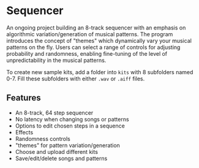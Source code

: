 # Sequencer
An ongoing project building an 8-track sequencer with an emphasis on algorithmic variation/generation of musical patterns. The program introduces the concept of "themes" which dynamically vary your musical patterns on the fly. Users can select a range of controls for adjusting probability and randomness, enabling fine-tuning of the level of unpredictability in the musical patterns. 

To create new sample kits, add a folder into `kits` with 8 subfolders named 0-7. Fill these subfolders with either `.wav` or `.aiff` files.

## Features
- An 8-track, 64 step sequencer
- No latency when changing songs or patterns
- Options to edit chosen steps in a sequence
- Effects
- Randomness controls
- "themes" for pattern variation/generation
- Choose and upload different kits
- Save/edit/delete songs and patterns
